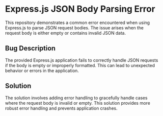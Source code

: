 # Express.js JSON Body Parsing Error
This repository demonstrates a common error encountered when using Express.js to parse JSON request bodies. The issue arises when the request body is either empty or contains invalid JSON data.

## Bug Description
The provided Express.js application fails to correctly handle JSON requests if the body is empty or improperly formatted.  This can lead to unexpected behavior or errors in the application.

## Solution
The solution involves adding error handling to gracefully handle cases where the request body is invalid or empty.  This solution provides more robust error handling and prevents application crashes.